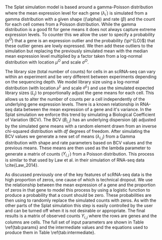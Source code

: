 The Splat simulation model is based around a gamma-Poisson distribution where the mean expression level for each gene ($\lambda^{'}_i$) is simulated from a gamma distribution with a given shape (\(\alpha\)) and rate ($\beta$) and the count for each cell comes from a Poisson distribution. While the gamma distribution is a good fit for gene means it does not always capture extreme expression levels. To counter this we allow the user to specify a probability ($\pi^{O}$) that a gene is an expression outlier and the probability (\pi^{LO}$) that these outlier genes are lowly expressed. We then add these outliers to the simulation but replacing the previously simulated mean with the median mean expression level multiplied by a factor taken from a log-normal distribution with location $\mu^{O}$ and scale $\sigma^{O}$.

The library size (total number of counts) for cells in an scRNA-seq can vary within an experiment and be very different between experiments depending on the sequencing depth. We model library size using a log-normal distribution (with location $\mu^{L}$ and scale $\sigma^{L}$) and use the simulated expected library sizes ($L_j$) to proportionally adjust the gene means for each cell. This allows us to alter the number of counts per a cell independently of the underlying gene expression levels. There is a known relationship in RNA-seq data between the mean expression of a gene and it's variance. In the Splat simulation we enforce this trend by simulating a Biological Coefficient of Variation (BCV). The BCV ($B_{i,j}$) has an underlying dispersion ($\phi$) adjusted by the simulated gene means with a random element drawn from an inverse chi-squared distribution with $df$ degrees of freedom. After simulating the BCV values we generate a new set of means ($\lambda_{i,j}$) from a Gamma distribution with shape and rate parameters based on BCV values and the previous means. These means are then used as the lambda parameter to generate a matrix of counts ($Y^{'}_{i,j}$) from a Poisson distribution. This process is similar to that used by Law et al. in their simulation of RNA-seq data \cite{Law_2014}.

As discussed previously one of the key features of scRNA-seq data is the high proportion of zeros, one cause of which is technical dropout. We use the relationship between the mean expression of a gene and the proportion of zeros in that gene to model this process by using a logistic function to produce a probability that a count should be zero. These probabilities are then using to randomly replace the simulated counts with zeros. As with the other parts of the Splat simulation this step is easily controlled by the user and can be turned off when it is not desirable or appropriate. The final results is a matrix of observed counts $Y_{i,j}$ where the rows are genes and the columns are cells. The full set of input parameters are shown in Table \ref{tab:params} and the intermediate values and the equations used to produce them in Table \ref{tab:intermediate}.